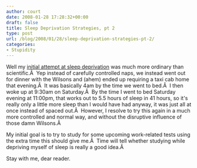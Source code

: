 ```yaml
---
author: court
date: 2008-01-28 17:28:32+00:00
draft: false
title: Sleep Deprivation Strategies, pt 2
type: post
url: /blog/2008/01/28/sleep-deprivation-strategies-pt-2/
categories:
- Stupidity
---
```


Well my [initial attempt at sleep deprivation](http://www.vallentyne.com/blog/2008/01/25/sleep-deprivation-strategies/) was much more ordinary than scientific.Â  Yep instead of carefully controlled naps, we instead went out for dinner with the Wilsons and (ahem) ended up requiring a taxi cab home that evening.Â  It was basically 4am by the time we went to bed.Â  I then woke up at 9:30am on Saturday.Â  By the time I went to bed Saturday evening at 11:00pm, that works out to 5.5 hours of sleep in 41 hours, so it's really only a little more sleep than I would have had anyway, it was just all at once instead of spaced out.Â  However, I resolve to try this again in a much more controlled and normal way, and without the disruptive influence of those damn Wilsons.Â 

My initial goal is to try to study for some upcoming work-related tests using the extra time this should give me.Â  Time will tell whether studying while depriving myself of sleep is really a good idea.Â 

Stay with me, dear reader.
